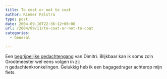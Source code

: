 ```yaml
---
title: To coat or not to coat
author: Riemer Palstra
type: post
date: 2004-09-10T22:36:12+00:00
url: /2004/09/11/to-coat-or-not-to-coat
categories:
  - General

---
```

Een [begrijpelijke gedachtengang][1] van Dimitri. Blijkbaar kan ik soms zo&#8217;n Grootmeester wel eens volgen in zij  
n gedachtenkronkelingen. Gelukkig heb ik een bagagedrager achterop mijn fiets.

 [1]: http://www.dimitri.org/?itemid=443